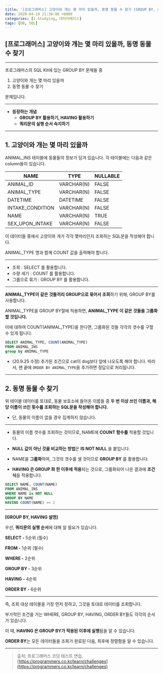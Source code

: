 ```yaml
---
title: '[프로그래머스] 고양이와 개는 몇 마리 있을까, 동명 동물 수 찾기 (GROUP BY, HAVING)'
date: 2020-04-19 21:30:00 +0800
categories: [1.Studying, 데이터베이스]
tags: [DB, SQL]
---
```




## **[프로그래머스] 고양이와 개는 몇 마리 있을까**, 동명 동물 수 찾기

------

프로그래머스의 SQL Kit에 있는 GROUP BY 문제들 중

1. 고양이와 개는 몇 마리 있을까
2. 동명 동물 수 찾기

문제입니다.

------

* **등장하는 개념**
  * **GROUP BY 활용하기, HAVING 활용하기**
  * **쿼리문의 실행 순서 숙지하기**

------



## **1. 고양이와 개는 몇 마리 있을까**

ANIMAL_INS 테이블에 동물들의 정보가 담겨 있습니다. 각 테이블에는 다음과 같은 column들이 있습니다.

| NAME             | TYPE       | NULLABLE |
| ---------------- | ---------- | -------- |
| ANIMAL_ID        | VARCHAR(N) | FALSE    |
| ANIMAL_TYPE      | VARCHAR(N) | FALSE    |
| DATETIME         | DATETIME   | FALSE    |
| INTAKE_CONDITION | VARCHAR(N) | FALSE    |
| NAME             | VARCHAR(N) | TRUE     |
| SEX_UPON_INTAKE  | VARCHAR(N) | FALSE    |

이 데이터들 중에서 고양이와 개가 각각 몇마리인지 조회하는 SQL문을 작성해야 합니다.

ANIMAL_TYPE 명과 함께 COUNT 값을 출력해야 합니다.

------

* 조회 : SELECT 를 활용합니다.
* 수량 세기 : COUNT 를 활용합니다.
* 그룹으로 묶기 : GROUP BY 를 활용합니다.

------

**ANIMAL_TYPE이 같은 것들끼리 GROUP으로 묶어서 조회**하기 위해, GROUP BY를 사용합니다.

ANIMAL_TYPE을  GROUP BY절에 적용하면, **ANIMAL_TYPE 이 같은 것들을 그룹화할 것입니다.**

이에 대하여 COUNT(ANIMAL_TYPE)을 한다면, 그룹화된 것들 각각의 갯수를 구할 수 있게 됩니다.

```sql
SELECT ANIMAL_TYPE, COUNT(ANIMAL_TYPE)
FROM ANIMAL_INS
group by ANIMAL_TYPE
```

* (20.9.25 수정) 추가된 조건으로 cat이 dog보다 앞에 나오도록 해야 합니다. 따라서, 맨 끝에 `ORDER BY ANIMAL_TYPE`을 추가하면 정답으로 처리됩니다.



------



## **2. 동명 동물 수 찾기**

위 테이블 데이터를 토대로, 동물 보호소에 들어온 이름들 중 **두 번 이상 쓰인 이름과, 해당 이름이 쓰인 횟수를 조회하는 SQL문을 작성해야 합니다.**

* 단, 동물의 이름이 없을 경우 집계하지 않습니다.

------

* 동물의 이름 갯수를 조회하는 것이므로, NAME에 **COUNT 함수를** 적용할 것입니다.
* **NULL 값이 아닌 것을 비교하는 방법**은 **IS NOT NULL** 을 붙입니다.

* NAME을 **그룹화**하여, 그것의 갯수를 셀 것이므로 **GROUP BY** 를 활용합니다.
* **HAVING 은 GROUP 화 한 이후에 적용**되는 것으로, 그룹화되어 나온 결과에 **조건식**을 적용합니다.

```sql
SELECT NAME, COUNT(NAME)
FROM ANIMAL_INS
WHERE NAME is NOT NULL
GROUP BY NAME
HAVING COUNT(NAME) >= 2
```

------

**[GROUP BY, HAVING 설명]**

우선, **쿼리문의 실행 순서**에 대해 알 필요가 있습니다.

**SELECT -** 5순위 (필수)

**FROM -** 1순위 (필수)

**WHERE -** 2순위

**GROUP BY -** 3순위

**HAVING -** 4순위

**ORDER BY -** 6순위

------

즉, 조회 대상 테이블을 가장 먼저 정하고, 그것을 토대로 데이터를 조회합니다.

부가적인 조건을 거는 WHERE, GROUP BY, HAVING, ORDER BY들도 각각의 순서가 있습니다.

이 때, **HAVING 은 GROUP BY가 적용된 이후에 실행**됨을 알 수 있습니다.

**ORDER BY**는 모든 데이터들을 조회가 완료된 다음, 최후에 정렬함을 알 수 있습니다.

------

> 출처: 프로그래머스 코딩 테스트 연습, [https://programmers.co.kr/learn/challenges](https://programmers.co.kr/learn/challenges)
